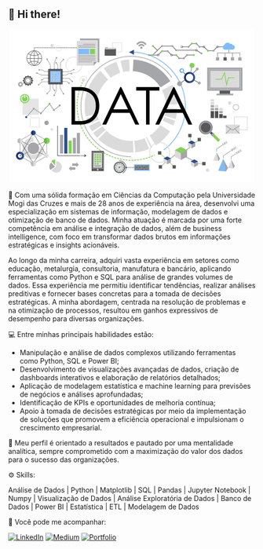## 👋 Hi there!
<p align="center">
<img src="img_github.png" alt="drawing" width="500"/>
</p>

🧑 Com uma sólida formação em Ciências da Computação pela Universidade Mogi das Cruzes e mais de 28 anos de experiência na área, desenvolvi uma especialização em sistemas de informação, modelagem de dados e otimização de banco de dados. Minha atuação é marcada por uma forte competência em análise e integração de dados, além de business intelligence, com foco em transformar dados brutos em informações estratégicas e insights acionáveis.

Ao longo da minha carreira, adquiri vasta experiência em setores como educação, metalurgia, consultoria, manufatura e bancário, aplicando ferramentas como Python e SQL para análise de grandes volumes de dados.
Essa experiência me permitiu identificar tendências, realizar análises preditivas e fornecer bases concretas para a tomada de decisões estratégicas. A minha abordagem, centrada na resolução de problemas e na otimização de processos, resultou em ganhos expressivos de desempenho para diversas organizações.

💻 Entre minhas principais habilidades estão:

* Manipulação e análise de dados complexos utilizando ferramentas como Python, SQL e Power BI;
* Desenvolvimento de visualizações avançadas de dados, criação de dashboards interativos e elaboração de relatórios detalhados;
* Aplicação de modelagem estatística e machine learning para previsões de negócios e análises aprofundadas;
* Identificação de KPIs e oportunidades de melhoria contínua;
* Apoio à tomada de decisões estratégicas por meio da implementação de soluções que promovem a eficiência operacional e impulsionam o crescimento empresarial.

🎯 Meu perfil é orientado a resultados e pautado por uma mentalidade analítica, sempre comprometido com a maximização do valor dos dados para o sucesso das organizações.

⚙ Skills:

Análise de Dados | Python | Matplotlib | SQL | Pandas | Jupyter Notebook | Numpy | Visualização de Dados | Análise 
Exploratória de Dados | Banco de Dados | Power BI | Estatística | ETL | Modelagem de Dados

🧐 Você pode me acompanhar:

[![LinkedIn](https://img.shields.io/badge/LinkedIn-0077B5?style=for-the-badge&logo=linkedin&logoColor=white)](https://www.linkedin.com/in/aandreo/)
[![Medium](https://img.shields.io/badge/-Medium-%23000000?style=for-the-badge&logo=medium&logoColor=white)](https://medium.com/@alexandre.andreo)
[![Portfolio](https://img.shields.io/badge/Portfolio-FF5722?style=for-the-badge&logo=todoist&logoColor=white)](https://alexandreandreo.my.canva.site/meuportfolio)
